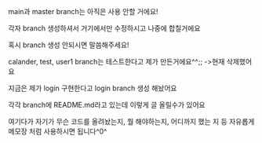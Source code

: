 main과 master branch는 아직은 사용 안할 거에요!

각자 branch 생성하셔서 거기에서만 수정하시고 나중에 합칠거에요

혹시 branch 생성 안되시면 말씀해주세요!

calander, test, user1 branch는 테스트한다고 제가 만든거에요^^;; ->현재 삭제했어요

지금은 제가 login 구현한다고 login branch 생성 해놨어요

각각 branch에 README.md라고 있는데 이렇게 글 올릴수가 있어요 

여기다가 자기가 무슨 코드를 올려놨는지, 뭘 해야하는지, 어디까지 했는 지 등 자유롭게 메모장 처럼 사용하시면 됩니다^0^
